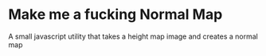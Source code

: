 Make me a fucking Normal Map
==========

A small javascript utility that takes a height map image and creates a normal map 
